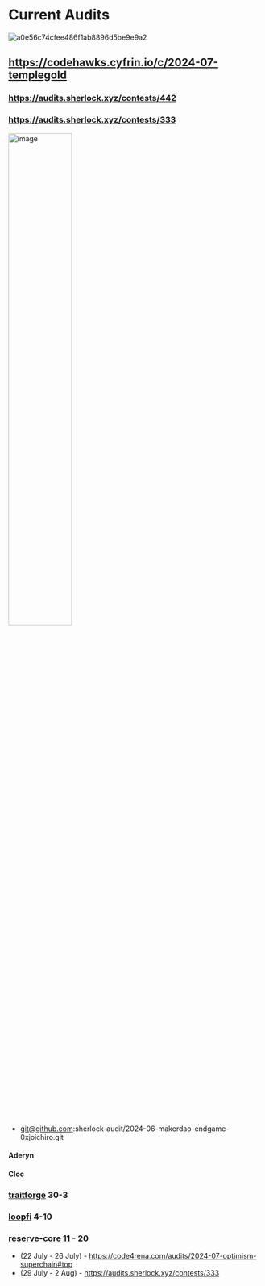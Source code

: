 # Current Audits

![a0e56c74cfee486f1ab8896d5be9e9a2](https://github.com/0xJoichiro/Spike/assets/119509722/6435e87a-ebd0-4063-8bf5-a1e9748f6e8e)


## https://codehawks.cyfrin.io/c/2024-07-templegold




### https://audits.sherlock.xyz/contests/442



### https://audits.sherlock.xyz/contests/333

<img width="50%" height="50%" alt="image" src="https://gray-accessible-centipede-987.mypinata.cloud/ipfs/Qmcnon7ib8EGkQNP74HPpnpqeehMhmTherFSFN5hcWR9ZF">

- git@github.com:sherlock-audit/2024-06-makerdao-endgame-0xjoichiro.git

#### Aderyn


#### Cloc














### [traitforge](https://code4rena.com/audits/2024-07-traitforge#top) 30-3
### [loopfi](https://code4rena.com/audits/2024-07-loopfi#top) 4-10
### [reserve-core](https://code4rena.com/audits/2024-07-reserve-core#top) 11 - 20




- (22 July - 26 July) - https://code4rena.com/audits/2024-07-optimism-superchain#top
- (29 July - 2 Aug) - https://audits.sherlock.xyz/contests/333

